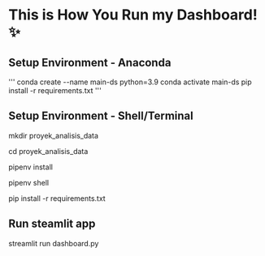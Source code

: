 # This is How You Run my Dashboard! ✨

## Setup Environment - Anaconda
'''
conda create --name main-ds python=3.9
conda activate main-ds
pip install -r requirements.txt
'''

## Setup Environment - Shell/Terminal
mkdir proyek_analisis_data

cd proyek_analisis_data

pipenv install

pipenv shell

pip install -r requirements.txt

## Run steamlit app
streamlit run dashboard.py
